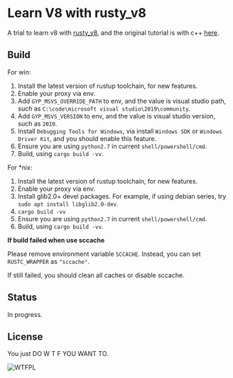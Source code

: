 # Learn V8 with rusty_v8

A trial to learn v8 with [rusty_v8](https://github.com/denoland/rusty_v8), and the original tutorial is with c++ [here](https://github.com/danbev/learning-v8).

## Build

For win:

1. Install the latest version of rustup toolchain, for new features.
2. Enable your proxy via env.
3. Add `GYP_MSVS_OVERRIDE_PATH` to env, and the value is visual studio path, such as `C:\code\microsoft visual studio\2019\community`.
4. Add `GYP_MSVS_VERSION` to env, and the value is visual studio version, such as `2019`.
5. Install `Debugging Tools for Windows`, via install `Windows SDK` or `Windows Driver Kit`, and you should enable this feature.
6. Ensure you are using `python2.7` in current `shell/powershell/cmd`.
7. Build, using `cargo build -vv`.

For *nix:

1. Install the latest version of rustup toolchain, for new features.
2. Enable your proxy via env.
3. Install glib2.0+ devel packages. For example, if using debian series, try `sudo apt install libglib2.0-dev`.
4. `cargo build -vv`
5. Ensure you are using `python2.7` in current `shell/powershell/cmd`.
6. Build, using `cargo build -vv`.

**If build failed when use sccache**

Please remove environment variable `SCCACHE`. Instead, you can set `RUSTC_WRAPPER` as `"sccache"`.

If still failed, you should clean all caches or disable sccache.

## Status

In progress.

## License

You just DO W T F YOU WANT TO.

![WTFPL](http://www.wtfpl.net/wp-content/uploads/2012/12/wtfpl-badge-4.png")
